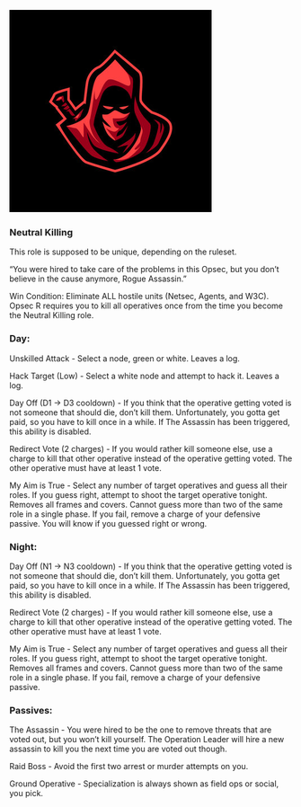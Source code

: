 ![rogueassassin.png](Images/rogueassassin.png)

### **Neutral Killing**

This role is supposed to be unique, depending on the ruleset.

“You were hired to take care of the problems in this Opsec, but you don’t believe in the cause anymore, Rogue Assassin.”

Win Condition: Eliminate ALL hostile units (Netsec, Agents, and W3C). Opsec R requires you to kill all operatives once from the time you become the Neutral Killing role.

### **Day:**

Unskilled Attack - Select a node, green or white. Leaves a log.

Hack Target (Low) - Select a white node and attempt to hack it. Leaves a log.

Day Off (D1 -> D3 cooldown) - If you think that the operative getting voted is not someone that should die, don’t kill them. Unfortunately, you gotta get paid, so you have to kill once in a while. If The Assassin has been triggered, this ability is disabled.

Redirect Vote (2 charges) - If you would rather kill someone else, use a charge to kill that other operative instead of the operative getting voted. The other operative must have at least 1 vote.

My Aim is True - Select any number of target operatives and guess all their roles. If you guess right, attempt to shoot the target operative tonight. Removes all frames and covers. Cannot guess more than two of the same role in a single phase. If you fail, remove a charge of your defensive passive. You will know if you guessed right or wrong.

### **Night:**

Day Off (N1 -> N3 cooldown) - If you think that the operative getting voted is not someone that should die, don’t kill them. Unfortunately, you gotta get paid, so you have to kill once in a while. If The Assassin has been triggered, this ability is disabled.

Redirect Vote (2 charges) - If you would rather kill someone else, use a charge to kill that other operative instead of the operative getting voted. The other operative must have at least 1 vote.

My Aim is True - Select any number of target operatives and guess all their roles. If you guess right, attempt to shoot the target operative tonight. Removes all frames and covers. Cannot guess more than two of the same role in a single phase. If you fail, remove a charge of your defensive passive.

### **Passives:**

The Assassin - You were hired to be the one to remove threats that are voted out, but you won’t kill yourself. The Operation Leader will hire a new assassin to kill you the next time you are voted out though.

Raid Boss - Avoid the first two arrest or murder attempts on you.

Ground Operative - Specialization is always shown as field ops or social, you pick.
